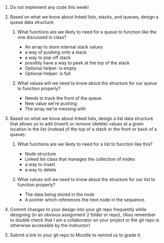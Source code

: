 1. Do not implement any code this week!
2. Based on what we know about linked lists, stacks, and queues, design a queue data structure:

    1. What functions are we likely to need for a queue to function like the one discussed in class?

        - An array to store internal stack values
        - a way of pushing onto a stack
        - a way to pop off stack
        - possibly have a way to peek at the top of the stack
        - Optional helper: is empty
        - Optional Helper: is full

    2. What values will we need to know about the structure for our queue to function properly?

        - Needs to track the front of the queue
        - New value we're pushing
        - The array we're messing with

3. Based on what we know about linked lists, design a list data structure that allows us to add (insert) or remove (delete) values at a given location in the list (instead of the top of a stack or the front or back of a queue):

    1. What functions are we likely to need for a list to function like this?

        - Node structure
        - Linked list class that manages the collection of nodes
        - a way to insert
        - a way to delete


    2. What values will we need to know about the structure for our list to function properly?

        - The data being stored in the node
        - A pointer which references the next node in the sequence. 


4. Commit changes to your design into your git repo frequently while designing (in an obvious assignment 2 folder or repo),
(Also remember to double check that I am a collaborator on your project or the git repo is otherwise accessible by the instructor)

5. Submit a link to your git repo to Moodle to remind us to grade it.
